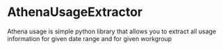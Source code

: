 # AthenaUsageExtractor
Athena usage is simple python library that allows you to extract all usage information for given date range and for given workgroup
